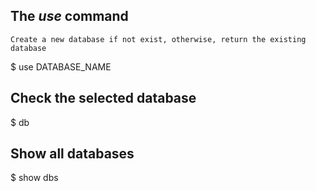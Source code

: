 ## The _use_ command
    Create a new database if not exist, otherwise, return the existing database

$ use DATABASE_NAME

## Check the selected database

$ db

## Show all databases

$ show dbs